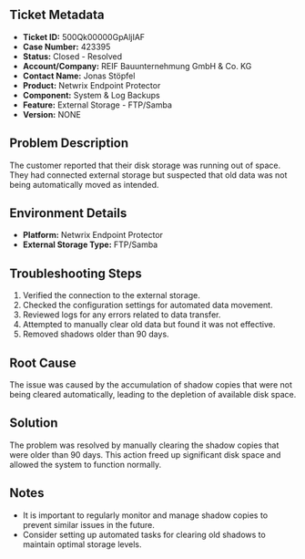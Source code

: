 ## Ticket Metadata
- **Ticket ID:** 500Qk00000GpAljIAF
- **Case Number:** 423395
- **Status:** Closed - Resolved
- **Account/Company:** REIF Bauunternehmung GmbH & Co. KG
- **Contact Name:** Jonas Stöpfel
- **Product:** Netwrix Endpoint Protector
- **Component:** System & Log Backups
- **Feature:** External Storage - FTP/Samba
- **Version:** NONE

## Problem Description
The customer reported that their disk storage was running out of space. They had connected external storage but suspected that old data was not being automatically moved as intended.

## Environment Details
- **Platform:** Netwrix Endpoint Protector
- **External Storage Type:** FTP/Samba

## Troubleshooting Steps
1. Verified the connection to the external storage.
2. Checked the configuration settings for automated data movement.
3. Reviewed logs for any errors related to data transfer.
4. Attempted to manually clear old data but found it was not effective.
5. Removed shadows older than 90 days.

## Root Cause
The issue was caused by the accumulation of shadow copies that were not being cleared automatically, leading to the depletion of available disk space.

## Solution
The problem was resolved by manually clearing the shadow copies that were older than 90 days. This action freed up significant disk space and allowed the system to function normally.

## Notes
- It is important to regularly monitor and manage shadow copies to prevent similar issues in the future.
- Consider setting up automated tasks for clearing old shadows to maintain optimal storage levels.